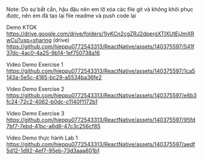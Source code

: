 Note: Do sự bất cẩn, hậu đậu nên em lỡ xóa các file git và không khôi phục được, nên em đã tạo lại file readme và push code lại

Demo KTGK
https://drive.google.com/drive/folders/1IyKCn2cgZRJ2dpergXTIXUtEjJmXRwCu?usp=sharing (drive)
https://github.com/hieppu0772543313/ReactNative/assets/140375597/541f37dc-4ac0-4a25-9b14-1ef750738a16



Video Demo Exercise 1
https://github.com/hieppu0772543313/ReactNative/assets/140375597/1ca5143a-5e5c-4185-bc29-a5534ba36fe2


Video Demo Exercise 2 
https://github.com/hieppu0772543313/ReactNative/assets/140375597/e6b3fc24-72c2-4062-b0dc-c1140f1172b1




Video Demo Exercise 3
https://github.com/hieppu0772543313/ReactNative/assets/140375597/95fd7bf7-7ebd-41bc-a6d8-47c3c256cf85

Video Demo thực hành Lab 1
https://github.com/hieppu0772543313/ReactNative/assets/140375597/aedf5d12-1d92-4ef7-95eb-73d3aaa601b1

